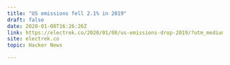 ```yaml
---
title: "US emissions fell 2.1% in 2019"
draft: false
date: 2020-01-08T16:26:26Z
link: https://electrek.co/2020/01/08/us-emissions-drop-2019/?utm_medium=RSS&utm_source=hune
site: electrek.co
topic: Hacker News  

---
```

